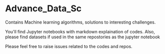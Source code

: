 # Advance_Data_Sc
Contains Machine learning algorithms, solutions to interesting challenges.

You'll find Jupyter notebooks with markdown explaination of codes. Also, please find datasets if used in the same repostories as the jupyter notebook  

Please feel free to raise issues related to the codes and repos.

